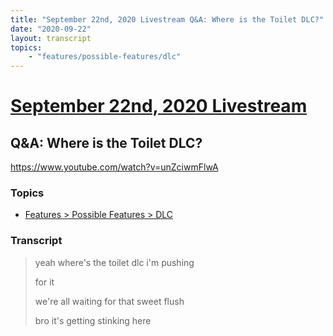 ```yaml
---
title: "September 22nd, 2020 Livestream Q&A: Where is the Toilet DLC?"
date: "2020-09-22"
layout: transcript
topics:
    - "features/possible-features/dlc"
---
```

# [September 22nd, 2020 Livestream](../2020-09-22.md)
## Q&A: Where is the Toilet DLC?
https://www.youtube.com/watch?v=unZciwmFlwA

### Topics
* [Features > Possible Features > DLC](../topics/features/possible-features/dlc.md)

### Transcript

> yeah where's the toilet dlc i'm pushing
> 
> for it
> 
> we're all waiting for that sweet flush
> 
> bro it's getting stinking here
> 
